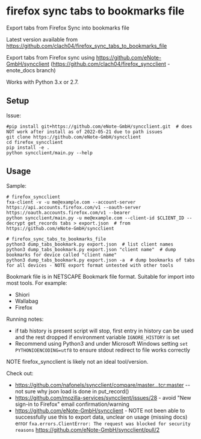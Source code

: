 # firefox sync tabs to bookmarks file

Export tabs from Firefox Sync into bookmarks file

Latest version available from https://github.com/clach04/firefox_sync_tabs_to_bookmarks_file

Export tabs from Firefox sync using https://github.com/eNote-GmbH/syncclient (https://github.com/clach04/firefox_syncclient - enote_docs branch)

Works with Python 3.x or 2.7.


## Setup

Issue:

    #pip install git+https://github.com/eNote-GmbH/syncclient.git  # does NOT work after install as of 2022-05-21 due to path issues
    git clone https://github.com/eNote-GmbH/syncclient
    cd firefox_syncclient
    pip install -e .
    python syncclient/main.py --help

## Usage

Sample:

    # firefox_syncclient
    fxa-client -v -u me@example.com --account-server https://api.accounts.firefox.com/v1 --oauth-server https://oauth.accounts.firefox.com/v1 --bearer
    python syncclient/main.py -u me@example.com --client-id $CLIENT_ID --decrypt get_records tabs > export.json  # from https://github.com/eNote-GmbH/syncclient

    # firefox_sync_tabs_to_bookmarks_file
    python3 dump_tabs_bookmark.py export.json  # list client names
    python3 dump_tabs_bookmark.py export.json "client name"  # dump bookmarks for device called "client name"
    python3 dump_tabs_bookmark.py export.json -a  # dump bookmarks of tabs for all devices - NOTE export format untested with other tools

Bookmark file is in NETSCAPE Bookmark file format. Suitable for import into most tools.
For example:

  * Shiori
  * Wallabag
  * Firefox

Running notes:

  * if tab history is present script will stop, first entry in history can be used and the rest dropped if environment variable `IGNORE_HISTORY` is set
  * Recommend using Python3 and under Microsoft Windows setting `set PYTHONIOENCODING=utf8` to ensure stdout redirect to file works correctly


NOTE firefox_syncclient is likely not an ideal tool/version.

Check out:

  * https://github.com/nafonels/syncclient/compare/master...tcr:master  -- not sure why json load is done in put_record()
  * https://github.com/mozilla-services/syncclient/issues/28 - avoid "New sign-in to Firefox" email confirmation/warning
  * https://github.com/eNote-GmbH/syncclient - NOTE not been able to successfully use this to export data, unclear on usage (missing docs)
    error `fxa.errors.ClientError: The request was blocked for security reasons`
    https://github.com/eNote-GmbH/syncclient/pull/2
